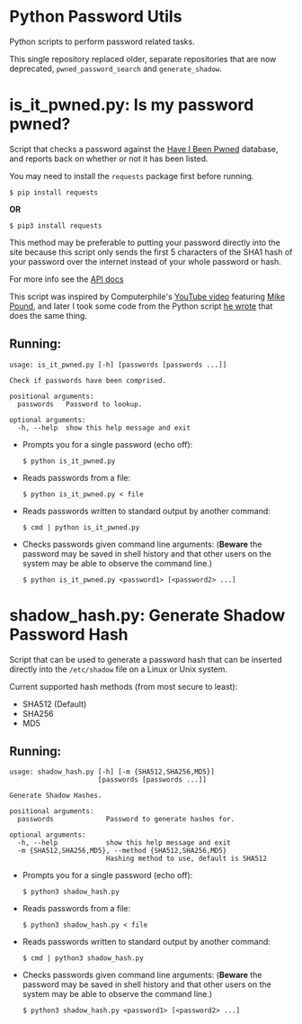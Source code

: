 # Python Password Utils

Python scripts to perform password related tasks.

This single repository replaced older, separate repositories that are now
deprecated, `pwned_password_search` and `generate_shadow`.

# is_it_pwned.py: Is my password pwned?

Script that checks a password against the
[Have I Been Pwned](https://haveibeenpwned.com/) database, and reports back on
whether or not it has been listed.

You may need to install the `requests` package first before running.
```
$ pip install requests
```
**OR**
```
$ pip3 install requests
```

This method may be preferable to putting your password directly into the site
because this script only sends the first 5 characters of the SHA1 hash of your
password over the internet instead of your whole password or hash.

For more info see the
[API docs](https://haveibeenpwned.com/API/v2#SearchingPwnedPasswordsByRange)

This script was inspired by Computerphile's
[YouTube video](https://youtu.be/hhUb5iknVJs) featuring
[Mike Pound](https://github.com/mikepound), and later I took some code from the
Python script [he wrote](https://github.com/mikepound/pwned-search) that does
the same thing.

## Running:

```
usage: is_it_pwned.py [-h] [passwords [passwords ...]]

Check if passwords have been comprised.

positional arguments:
  passwords   Password to lookup.

optional arguments:
  -h, --help  show this help message and exit
```

* Prompts you for a single password (echo off):
  ```
  $ python is_it_pwned.py
  ```
* Reads passwords from a file:
  ```
  $ python is_it_pwned.py < file
  ```
* Reads passwords written to standard output by another command:
  ```
  $ cmd | python is_it_pwned.py
  ```
* Checks passwords given command line arguments: (**Beware** the password may
  be saved in shell history and that other users on the system may be able to
  observe the command line.)
  ```
  $ python is_it_pwned.py <password1> [<password2> ...]
  ```

# shadow_hash.py: Generate Shadow Password Hash

Script that can be used to generate a password hash that can be inserted
directly into the `/etc/shadow` file on a Linux or Unix system.

Current supported hash methods (from most secure to least):
* SHA512 (Default)
* SHA256
* MD5

## Running:

```
usage: shadow_hash.py [-h] [-m {SHA512,SHA256,MD5}]
                      [passwords [passwords ...]]

Generate Shadow Hashes.

positional arguments:
  passwords             Password to generate hashes for.

optional arguments:
  -h, --help            show this help message and exit
  -m {SHA512,SHA256,MD5}, --method {SHA512,SHA256,MD5}
                        Hashing method to use, default is SHA512
```

* Prompts you for a single password (echo off):
  ```
  $ python3 shadow_hash.py
  ```
* Reads passwords from a file:
  ```
  $ python3 shadow_hash.py < file
  ```
* Reads passwords written to standard output by another command:
  ```
  $ cmd | python3 shadow_hash.py
  ```
* Checks passwords given command line arguments: (**Beware** the password may
  be saved in shell history and that other users on the system may be able to
  observe the command line.)
  ```
  $ python3 shadow_hash.py <password1> [<password2> ...]
  ```
